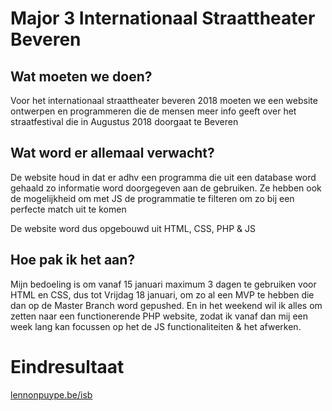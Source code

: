 <h1>Major 3 Internationaal Straattheater Beveren</h1>
<h2>Wat moeten we doen?</h2>
<p>Voor het internationaal straattheater beveren 2018 moeten we een website ontwerpen en programmeren die de mensen meer info geeft over het straatfestival die in Augustus 2018 doorgaat te Beveren</p>
<h2>Wat word er allemaal verwacht?</h2>
<p>De website houd in dat er adhv een programma die uit een database word gehaald zo informatie word doorgegeven aan de gebruiken. Ze hebben ook de mogelijkheid om met JS de programmatie te filteren om zo bij een perfecte match uit te komen</p>
<p>De website word dus opgebouwd uit HTML, CSS, PHP & JS</p>
<h2>Hoe pak ik het aan?</h2>
<p>Mijn bedoeling is om vanaf 15 januari maximum 3 dagen te gebruiken voor HTML en CSS, dus tot Vrijdag 18 januari, om zo al een MVP te hebben die dan op de Master Branch word gepushed. En in het weekend wil ik alles om zetten naar een functionerende PHP website, zodat ik vanaf dan mij een week lang kan focussen op het de JS functionaliteiten & het afwerken.</p>

<h1>Eindresultaat</h1>
<a href="#">lennonpuype.be/isb</a>
